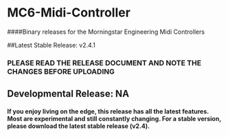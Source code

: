# MC6-Midi-Controller
####Binary releases for the Morningstar Engineering Midi Controllers

##Latest Stable Release: v2.4.1
### PLEASE READ THE RELEASE DOCUMENT AND NOTE THE CHANGES BEFORE UPLOADING

## Developmental Release: NA

#### If you enjoy living on the edge, this release has all the latest features. Most are experimental and still constantly changing. For a stable version, please download the latest stable release (v2.4).
